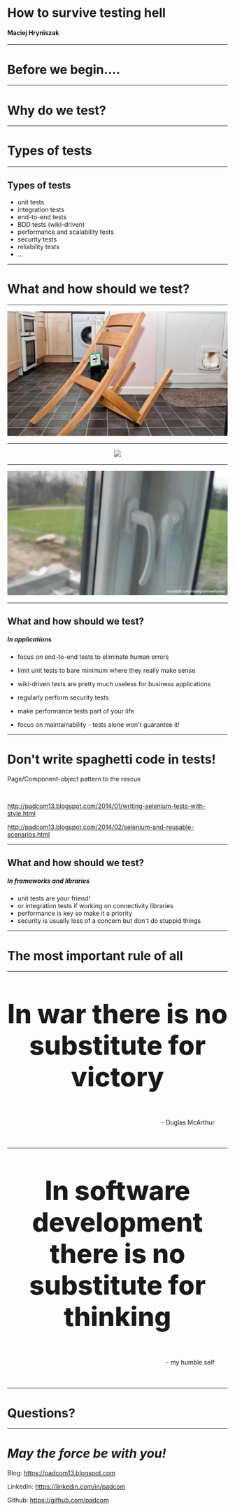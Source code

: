 <!--
  $theme: default
  pretender: true
  footer: Maciej Hryniszak - Kariera IT 2019-06-08
-->

<!--
  *footer: 
-->

# How to survive testing hell

#### Maciej Hryniszak

---

# Before we begin....

---

# Why do we test?

---

# Types of tests

---

## Types of tests

- unit tests
- integration tests
- end-to-end tests
- BDD tests (wiki-driven)
- performance and scalability tests
- security tests
- reliability tests
- ...

---

# What and how should we test?

---

<center><img src="failed-test-1.jpeg"></center>

---

<center><img src="failed-test-2.gif"></center>

---

<center><img src="failed-test-4.png"></center>

---

## What and how should we test?

##### In applications

- focus on end-to-end tests to eliminate human errors
- limit unit tests to bare minimum where they really make sense
- wiki-driven tests are pretty much useless for business applications
- regularly perform security tests
- make performance tests part of your life

- focus on maintainability - tests alone won't guarantee it!

---

# Don't write spaghetti code in tests!

Page/Component-object pattern to the rescue

<br/>

http://padcom13.blogspot.com/2014/01/writing-selenium-tests-with-style.html

http://padcom13.blogspot.com/2014/02/selenium-and-reusable-scenarios.html

---

## What and how should we test?

##### In frameworks and libraries

- unit tests are your friend!
- or integration tests if working on connectivity libraries
- performance is key so make it a priority
- security is usually less of a concern but don't do stuppid things

---

# The most important rule of all

---

<p style="text-align: center; font-size: 60px; font-weight: 800">In war there is no substitute for victory</p>

<p style="text-align: right;margin: 50px 30px">- Duglas McArthur</p>

---

<p style="text-align: center; font-size: 60px; font-weight: 800">In software development there is no substitute for thinking</p>

<p style="text-align: right;margin: 50px 30px">- my humble self</p>


---

# Questions?

---

# _May the force be with you!_

Blog:
https://padcom13.blogspot.com

LinkedIn:
https://linkedin.com/in/padcom

Github:
https://github.com/padcom
